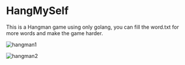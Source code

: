 # HangMySelf

This is a Hangman game using only golang, you can fill the word.txt for more words and make the game harder.


![hangman1](https://user-images.githubusercontent.com/102300908/225769437-14626da5-3ee5-408c-b9cd-e57b378bd5bb.png)


![hangman2](https://user-images.githubusercontent.com/102300908/225769736-c17229a0-d0ef-43fe-831c-a73c7639523c.png)
